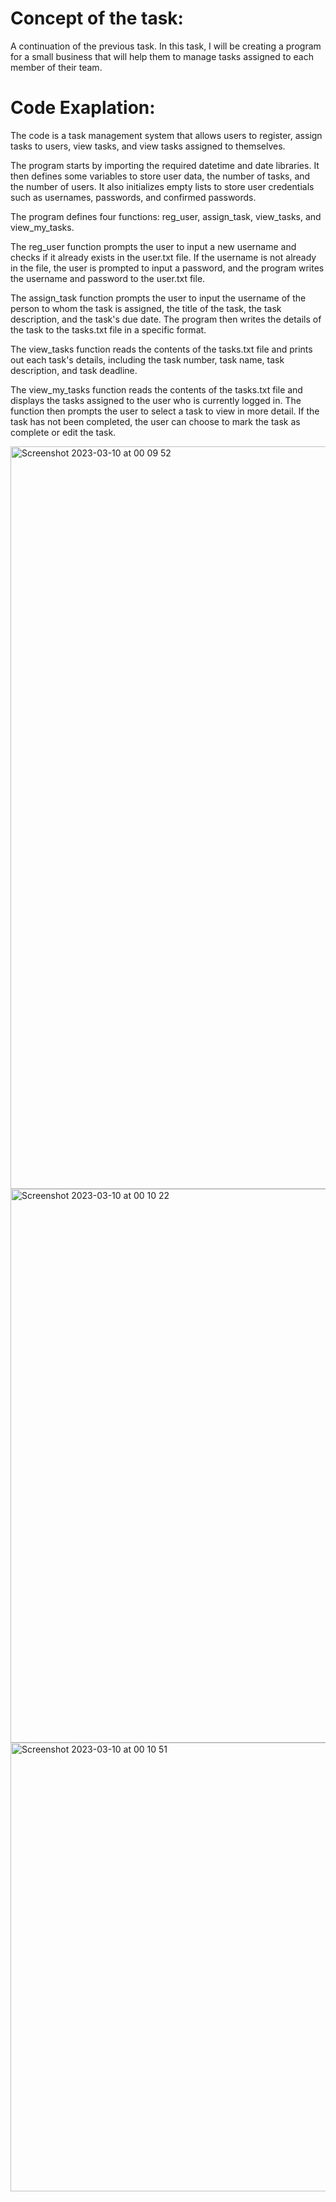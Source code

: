 # Concept of the task:

A continuation of the previous task. In this task, I will be creating a program for a small business that will help them to manage tasks assigned to each member of their team.

# Code Exaplation:

The code is a task management system that allows users to register, assign tasks to users, view tasks, and view tasks assigned to themselves.

The program starts by importing the required datetime and date libraries. It then defines some variables to store user data, the number of tasks, and the number of users. It also initializes empty lists to store user credentials such as usernames, passwords, and confirmed passwords.

The program defines four functions: reg_user, assign_task, view_tasks, and view_my_tasks.

The reg_user function prompts the user to input a new username and checks if it already exists in the user.txt file. If the username is not already in the file, the user is prompted to input a password, and the program writes the username and password to the user.txt file.

The assign_task function prompts the user to input the username of the person to whom the task is assigned, the title of the task, the task description, and the task's due date. The program then writes the details of the task to the tasks.txt file in a specific format.

The view_tasks function reads the contents of the tasks.txt file and prints out each task's details, including the task number, task name, task description, and task deadline.

The view_my_tasks function reads the contents of the tasks.txt file and displays the tasks assigned to the user who is currently logged in. The function then prompts the user to select a task to view in more detail. If the task has not been completed, the user can choose to mark the task as complete or edit the task.

<img width="1188" alt="Screenshot 2023-03-10 at 00 09 52" src="https://user-images.githubusercontent.com/119043038/224189797-e15eb40a-c1d6-44e8-908f-c8a0405441c3.png">
<img width="886" alt="Screenshot 2023-03-10 at 00 10 22" src="https://user-images.githubusercontent.com/119043038/224189809-e3b5fc19-ec85-4819-9cf8-703847aa78e1.png">
<img width="718" alt="Screenshot 2023-03-10 at 00 10 51" src="https://user-images.githubusercontent.com/119043038/224189812-5798f710-91e4-437c-9907-6e69aa28608b.png">
